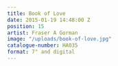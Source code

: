 ```yaml
---
title: Book of Love
date: 2015-01-19 14:48:00 Z
position: 15
artist: Fraser A Gorman
image: "/uploads/book-of-love.jpg"
catalogue-number: HA035
format: 7" and digital
---
```


